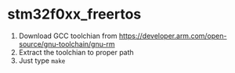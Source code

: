 # stm32f0xx_freertos
1. Download GCC toolchian from https://developer.arm.com/open-source/gnu-toolchain/gnu-rm
2. Extract the toolchian to proper path
3. Just type `make`
